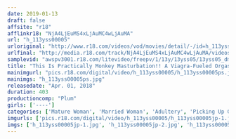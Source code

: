 ```yaml
---
date: 2019-01-13
draft: false
affsite: "r18"
afflinkr18: "NjA4LjEuMS4xLjAuMC4wLjAuMA"
url: "h_113yss00005"
urloriginal: "http://www.r18.com/videos/vod/movies/detail/-/id=h_113yss00005"
urlfinal: "http://media.r18.com/track/NjA4LjEuMS4xLjAuMC4wLjAuMA/videos/vod/movies/detail/-/id=h_113yss00005"
samplevid: "awspv3001.r18.com/litevideo/freepv/1/13y/13yss05/13yss05_dmb_w.mp4"
title: "This Is Practically Monkey Masturbation!! A Viagra-Fueled Orgasmic Cock!? We Used That Shaft To Pump This Mature Woman To Orgasmic Ecstasy"
mainimgurl: "pics.r18.com/digital/video/h_113yss00005/h_113yss00005ps.jpg"
mainimgs: "h_113yss00005ps.jpg"
releasedate: "Apr. 01, 2018"
duration: 403
productioncomp: "Plum"
girls: ['----']
categories: ['Mature Woman', 'Married Woman', 'Adultery', 'Picking Up Girls', 'Amateur', 'Over 4 Hours', 'Hi-Def']
imgurls: ['pics.r18.com/digital/video/h_113yss00005/h_113yss00005jp-1.jpg', 'pics.r18.com/digital/video/h_113yss00005/h_113yss00005jp-2.jpg', 'pics.r18.com/digital/video/h_113yss00005/h_113yss00005jp-3.jpg', 'pics.r18.com/digital/video/h_113yss00005/h_113yss00005jp-4.jpg', 'pics.r18.com/digital/video/h_113yss00005/h_113yss00005jp-5.jpg', 'pics.r18.com/digital/video/h_113yss00005/h_113yss00005jp-6.jpg', 'pics.r18.com/digital/video/h_113yss00005/h_113yss00005jp-7.jpg', 'pics.r18.com/digital/video/h_113yss00005/h_113yss00005jp-8.jpg', 'pics.r18.com/digital/video/h_113yss00005/h_113yss00005jp-9.jpg', 'pics.r18.com/digital/video/h_113yss00005/h_113yss00005jp-10.jpg', 'pics.r18.com/digital/video/h_113yss00005/h_113yss00005jp-11.jpg', 'pics.r18.com/digital/video/h_113yss00005/h_113yss00005jp-12.jpg', 'pics.r18.com/digital/video/h_113yss00005/h_113yss00005jp-13.jpg', 'pics.r18.com/digital/video/h_113yss00005/h_113yss00005jp-14.jpg', 'pics.r18.com/digital/video/h_113yss00005/h_113yss00005jp-15.jpg', 'pics.r18.com/digital/video/h_113yss00005/h_113yss00005jp-16.jpg', 'pics.r18.com/digital/video/h_113yss00005/h_113yss00005jp-17.jpg', 'pics.r18.com/digital/video/h_113yss00005/h_113yss00005jp-18.jpg', 'pics.r18.com/digital/video/h_113yss00005/h_113yss00005jp-19.jpg', 'pics.r18.com/digital/video/h_113yss00005/h_113yss00005jp-20.jpg']
imgs: ['h_113yss00005jp-1.jpg', 'h_113yss00005jp-2.jpg', 'h_113yss00005jp-3.jpg', 'h_113yss00005jp-4.jpg', 'h_113yss00005jp-5.jpg', 'h_113yss00005jp-6.jpg', 'h_113yss00005jp-7.jpg', 'h_113yss00005jp-8.jpg', 'h_113yss00005jp-9.jpg', 'h_113yss00005jp-10.jpg', 'h_113yss00005jp-11.jpg', 'h_113yss00005jp-12.jpg', 'h_113yss00005jp-13.jpg', 'h_113yss00005jp-14.jpg', 'h_113yss00005jp-15.jpg', 'h_113yss00005jp-16.jpg', 'h_113yss00005jp-17.jpg', 'h_113yss00005jp-18.jpg', 'h_113yss00005jp-19.jpg', 'h_113yss00005jp-20.jpg']
---
```

